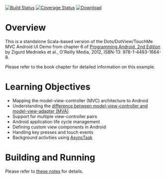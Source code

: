 [![Build Status](https://travis-ci.org/LoyolaChicagoCode/uidemo-android-scala.svg?branch=master)](https://travis-ci.org/LoyolaChicagoCode/uidemo-android-scala) 
[![Coverage Status](https://img.shields.io/coveralls/LoyolaChicagoCode/uidemo-android-scala.svg)](https://coveralls.io/r/LoyolaChicagoCode/uidemo-android-scala) 
[![Download](https://api.bintray.com/packages/loyolachicagocode/generic/uidemo-android-scala/images/download.svg) ](https://bintray.com/loyolachicagocode/generic/uidemo-android-scala/_latestVersion)

# Overview

This is a standalone Scala-based version of the Dots/DotView/TouchMe MVC Android UI Demo from
chapter 6 of
[Programming Android, 2nd Edition](http://proquestcombo.safaribooksonline.com/book/programming/android/9781449332921)
by Zigurd Mednieks et al., O'Reilly Media, 2012, ISBN-13: 978-1-4493-1664-8.

Please refer to the book chapter for detailed information on this example.

# Learning Objectives

* Mapping the model-view-controller (MVC) architecture to Android
* Understanding the [difference between model-view-controller and model-view-adapter (MVA)](https://www.palantir.com/2009/04/model-view-adapter/)
* Support for multiple view-controller pairs
* Android application life cycle management
* Defining custom view components in Android
* Handling key presses and touch events 
* Background activities using [AsyncTask](http://developer.android.com/reference/android/os/AsyncTask.html) 

# Building and Running

Please refer to [these notes](http://lucoodevcourse.bitbucket.org/notes/scalaandroiddev.html) for details.

